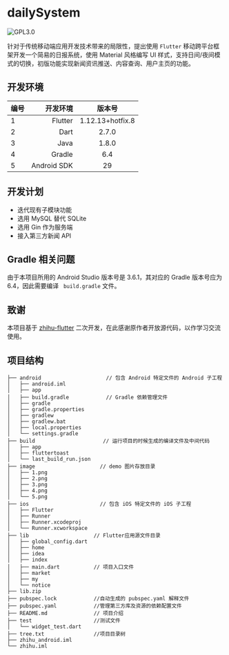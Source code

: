 # dailySystem 
![GPL3.0](https://img.shields.io/github/license/sunlingbot/dailySystem)

针对于传统移动端应用开发技术带来的局限性，提出使用 `Flutter` 移动跨平台框架开发一个简易的日报系统，使用 Material 风格编写 UI 样式，支持日间/夜间模式的切换，初版功能实现新闻资讯推送、内容查询、用户主页的功能。

## 开发环境

| 编号 | 开发环境 | 版本号 |
| :-----| ----: | :----: |
| 1 | Flutter | 1.12.13+hotfix.8 |
| 2 | Dart | 2.7.0 |
| 3 | Java | 1.8.0 |
| 4 | Gradle | 6.4|
| 5 | Android SDK | 29|


## 开发计划
- 迭代现有子模块功能
- 选用 MySQL 替代 SQLite
- 选用 Gin 作为服务端
- 接入第三方新闻 API

## Gradle 相关问题
由于本项目所用的 Android Studio 版本号是 3.6.1，其对应的 Gradle
版本号应为 6.4，因此需要编译 ` build.gradle` 文件。

## 致谢
本项目基于 [zhihu-flutter](https://github.com/xujiyou/zhihu-flutter) 二次开发，在此感谢原作者开放源代码，以作学习交流使用。
## 项目结构
```
├── android                     // 包含 Android 特定文件的 Android 子工程
│   ├── android.iml
│   ├── app
│   ├── build.gradle            // Gradle 依赖管理文件
│   ├── gradle
│   ├── gradle.properties
│   ├── gradlew
│   ├── gradlew.bat
│   ├── local.properties
│   └── settings.gradle
├── build                      // 运行项目的时候生成的编译文件及中间代码
│   ├── app
│   ├── fluttertoast
│   └── last_build_run.json
├── image                     // demo 图片存放目录
│   ├── 1.png
│   ├── 2.png
│   ├── 3.png
│   ├── 4.png
│   └── 5.png
├── ios                       // 包含 iOS 特定文件的 iOS 子工程
│   ├── Flutter
│   ├── Runner
│   ├── Runner.xcodeproj
│   └── Runner.xcworkspace
├── lib                     // Flutter应用源文件目录
│   ├── global_config.dart  
│   ├── home                
│   ├── idea                
│   ├── index               
│   ├── main.dart           // 项目入口文件
│   ├── market
│   ├── my
│   └── notice
├── lib.zip                 
├── pubspec.lock            //自动生成的 pubspec.yaml 解释文件
├── pubspec.yaml            //管理第三方库及资源的依赖配置文件
├── README.md               // 项目介绍
├── test                    //测试文件
│   └── widget_test.dart
├── tree.txt                //项目目录树
├── zhihu_android.iml
└── zhihu.iml
```
